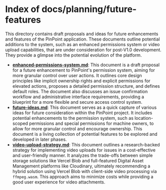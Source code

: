 # Index of docs/planning/future-features

This directory contains draft proposals and ideas for future enhancements and features of the PinPoint application. These documents outline potential additions to the system, such as an enhanced permissions system or video upload capabilities, that are under consideration for post-V1.0 development. They provide a glimpse into the potential evolution of the platform.

- **[enhanced-permissions-system.md](./enhanced-permissions-system.md)**: This document is a draft proposal for a future enhancement to PinPoint's permission system, aiming for more granular control over user actions. It outlines core design principles like implicit ownership rights and explicit permissions for elevated actions, proposes a detailed permission structure, and defines default roles. The document also discusses an issue confirmation workflow and administrative interface requirements, providing a blueprint for a more flexible and secure access control system.
- **[future-ideas.md](./future-ideas.md)**: This document serves as a quick capture of various ideas for future consideration within the PinPoint project. It includes potential enhancements to the permission system, such as location-scoped permissions and special permissions for machine owners, to allow for more granular control and encourage ownership. This document is a living collection of potential features to be explored and developed in later phases.
- **[video-upload-strategy.md](./video-upload-strategy.md)**: This document outlines a research-backed strategy for implementing video uploads for issues in a cost-effective and user-friendly manner. It analyzes the trade-offs between simple storage solutions like Vercel Blob and full-featured Digital Asset Management platforms like Cloudinary, ultimately recommending a hybrid solution using Vercel Blob with client-side video processing via `ffmpeg.wasm`. This approach aims to minimize costs while providing a good user experience for video attachments.

